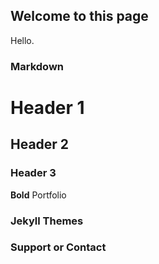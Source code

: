 ## Welcome to this page

Hello.

### Markdown



# Header 1
## Header 2
### Header 3



**Bold** Portfolio




### Jekyll Themes



### Support or Contact

